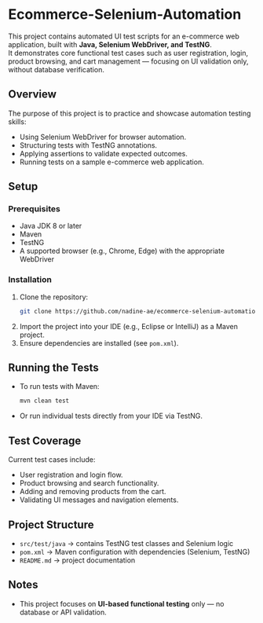 # Ecommerce-Selenium-Automation

This project contains automated UI test scripts for an e-commerce web application, built with **Java, Selenium WebDriver, and TestNG**.  
It demonstrates core functional test cases such as user registration, login, product browsing, and cart management — focusing on UI validation only, without database verification.

## Overview
The purpose of this project is to practice and showcase automation testing skills:
- Using Selenium WebDriver for browser automation.
- Structuring tests with TestNG annotations.
- Applying assertions to validate expected outcomes.
- Running tests on a sample e-commerce web application.

## Setup
### Prerequisites
- Java JDK 8 or later  
- Maven  
- TestNG  
- A supported browser (e.g., Chrome, Edge) with the appropriate WebDriver

### Installation
1. Clone the repository:
   ```bash
   git clone https://github.com/nadine-ae/ecommerce-selenium-automation.git
   ```
2. Import the project into your IDE (e.g., Eclipse or IntelliJ) as a Maven project.  
3. Ensure dependencies are installed (see `pom.xml`).

## Running the Tests
- To run tests with Maven:
  ```bash
  mvn clean test
  ```
- Or run individual tests directly from your IDE via TestNG.

## Test Coverage
Current test cases include:
- User registration and login flow.  
- Product browsing and search functionality.  
- Adding and removing products from the cart.  
- Validating UI messages and navigation elements.

## Project Structure
- `src/test/java` → contains TestNG test classes and Selenium logic  
- `pom.xml` → Maven configuration with dependencies (Selenium, TestNG)  
- `README.md` → project documentation

## Notes
- This project focuses on **UI-based functional testing** only — no database or API validation.
